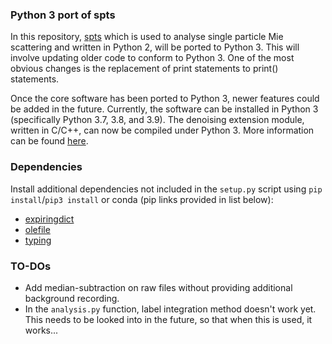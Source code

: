### Python 3 port of spts 
In this repository, [spts](https://github.com/mhantke/spts) which is used to analyse 
single particle Mie scattering and written in Python 2, will be ported to Python 3. This will
involve updating older code to conform to Python 3. One of the most obvious changes is the replacement
of print statements to print() statements. 

Once the core software has been ported to Python 3, newer features could be added in the future.
Currently, the software can be installed in Python 3 (specifically Python 3.7, 3.8, and 3.9). 
The denoising extension module, written in C/C++, can now be compiled under Python 3. 
More information can be found [here](http://python3porting.com/cextensions.html). 

### Dependencies
Install additional dependencies not included in the `setup.py` script using `pip install`/`pip3 install` or conda (pip links provided in list below):
* [expiringdict](https://pypi.org/project/expiringdict/)
* [olefile](https://pypi.org/project/olefile/)
* [typing](https://pypi.org/project/typing/)

### TO-DOs 
* Add median-subtraction on raw files without providing additional background recording. 
* In the `analysis.py` function, label integration method doesn't work yet. This needs to be looked into in the future,
so that when this is used, it works... 
